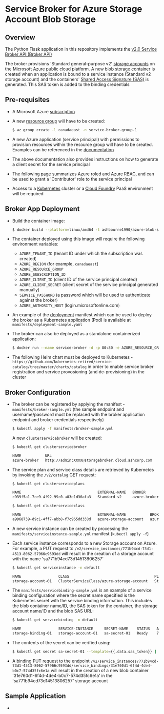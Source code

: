 # Service Broker for Azure Storage Account Blob Storage

## Overview

The Python Flask application in this repository implements the [v2.0 Service Broker API (Broker API)](http://docs.cloudfoundry.org/services/api.html)

The broker provisions 'Standard general-purpose v2' [storage accounts](https://docs.microsoft.com/en-us/azure/storage/common/storage-account-overview) on the Microsoft Azure public cloud platform. A new [blob storage container](https://docs.microsoft.com/en-us/azure/storage/blobs/storage-blobs-introduction) is created when an application is bound to a service instance (Standard v2 storage account) and the containers' [Shared Access Signature (SAS)](https://docs.microsoft.com/en-us/azure/cognitive-services/translator/document-translation/create-sas-tokens?tabs=Containers) is generated. This SAS token is added to the binding credentials

## Pre-requisites

* A Microsoft Azure [subscription](https://azure.microsoft.com/en-ca/free/)
* A new [resource group](https://docs.microsoft.com/en-us/azure/azure-resource-manager/management/overview) will have to be created:

  ```bash
  $ az group create -l canadaeast -n service-broker-group-1
  ```

* A new Azure application (service principal) with permissions to provision resources within the resource group will have to be created. Examples can be referenced in the [documentation](https://docs.microsoft.com/en-us/azure/active-directory/develop/howto-create-service-principal-portal)
* The above documentation also provides instructions on how to generate a client secret for the service principal
* The following [page](https://docs.microsoft.com/en-us/azure/role-based-access-control/rbac-and-directory-admin-roles#azure-roles) summarizes Azure roled and Azure RBAC, and can be used to grant a 'Contributor' role to the service principal
* Access to a [Kubernetes](https://kubernetes.io/docs/home/) cluster or a [Cloud Foundry](https://www.cloudfoundry.org/) PaaS environment will be required

## Broker App Deployment

* Build the container image:

  ```bash
  $ docker build --platform=linux/amd64 -t ashbourne1990/azure-blob-storage-service-broker:latest .
  ```

* The container deployed using this image will require the following environment variables:
    * `AZURE_TENANT_ID` (tenant ID under which the subscription was created)
    * `AZURE_REGION` (for example, `canadaeast`)
    * `AZURE_RESOURCE_GROUP`
    * `AZURE_SUBSCRIPTION_ID` 
    * `AZURE_CLIENT_ID` (client ID of the service principal created)
    * `AZURE_CLIENT_SECRET` (client secret of the service principal generated manually)
    * `SERVICE_PASSWORD` (a password which will be used to authenticate against the broker)
    * `AZURE_AUTHORITY_HOST` (login.microsoftonline.com)

* An example of the [deployment](https://kubernetes.io/docs/concepts/workloads/controllers/deployment/) manifest which can be used to deploy the broker as a Kubernetes application (Pod) is available at `manifests/deployment-sample.yaml`
* The broker can also be deployed as a standalone containerized application:

  ```bash
  $ docker run --name service-broker -d -p 80:80 -e AZURE_RESOURCE_GROUP=service-broker-group -e AZURE_SUBSCRIPTION_ID=xxxxxxxx-d270-46bc-a389-9327765b6a7a -e AZURE_REGION=canadaeast -e AZURE_TENANT_ID=xxxxxxxx-5865-40a7-811f-2b82c8fec571 -e AZURE_CLIENT_ID=xxxxxxxx-2754-44df-8918-4762151dcb79 -e AZURE_CLIENT_SECRET=XXXX -e SERVICE_PASSWORD=XXXX -e AZURE_AUTHORITY_HOST=login.microsoftonline.com ashbourne1990/azure-blob-storage-service-broker:latest
  ```

* The following Helm chart must be deployed to Kubernetes - `https://github.com/kubernetes-retired/service-catalog/tree/master/charts/catalog` in order to enable service broker registration and service provosioning (and de-provisioning) in the cluster

## Broker Configuration

* The broker can be registered by applying the manifest - `manifests/broker-sample.yml` (the sample endpoint and username/password must be replaced with the broker application endpoint and broker credentials respectively)

  ```bash
  $ kubectl apply -f manifests/broker-sample.yml
  ```

  A new `clusterservicebroker` will be created:

  ```bash
  $ kubectl get clusterservicebroker

  NAME           URL                                                 STATUS   AGE
  azure-broker   http://admin:XXXX@storagebroker.cloud.ashcorp.com   Ready    9h
  ```

* The service plan and service class details are retrieved by Kubernetes by invoking the `/v2/catalog` GET request:

  ```bash
  $ kubectl get clusterserviceplans

  NAME                                   EXTERNAL-NAME   BROKER         CLASS                                  AGE
  c939f5a1-7ce9-4f92-99c0-a03e1d30afa3   Standard v2     azure-broker   a9968739-d9c1-4ff7-abb8-f7c965dd338d   9h
  ```

  ```bash
  $ kubectl get clusterserviceclass

  NAME                                   EXTERNAL-NAME           BROKER         AGE
  a9968739-d9c1-4ff7-abb8-f7c965dd338d   azure-storage-account   azure-broker   9h
  ```

* A new service instance can be created by processing the `manifests/serviceinstance-sample.yml` manifest (`kubectl apply -f`)
* Each service instance corresponds to a new Storage account on Azure. For example, a PUT request to `/v2/service_instances/771b94cd-73d1-4513-8062-57966c9593dd` will result in the creation of a storage account with the name 'sa771b94cd73d14513806257' 

  ```bash
  $ kubectl get serviceinstance -n default

  NAME                 CLASS                                       PLAN          STATUS   AGE
  storage-account-01   ClusterServiceClass/azure-storage-account   Standard v2   Ready    8h
  ```

* The `manifests/servicebinding-sample.yml` is an example of a service binding configuration where the secret name specified is the Kubernetes secret with the service binding information. This includes the blob container name/ID, the SAS token for the container, the storage account name/ID and the blob SAS URL:

  ```bash
  $ kubectl get servicebinding -n default

  NAME                 SERVICE-INSTANCE     SECRET-NAME    STATUS   AGE
  storage-binding-01   storage-account-01   sa-secret-01   Ready    7h42m
  ```

* The contents of the secret can be verified using:

  ```bash
  $ kubectl get secret sa-secret-01 --template={{.data.sas_token}} | base64 -d
  ```

* A binding PUT request to the endpoint `/v2/service_instances/771b94cd-73d1-4513-8062-57966c9593dd/service_bindings/31e760d1-6f4d-4de4-b0c7-574d35fc6e1a` will result in the creation of a new blob container '31e760d1-6f4d-4de4-b0c7-574d35fc6e1a' in the 'sa771b94cd73d14513806257' storage account

## Sample Application

* 